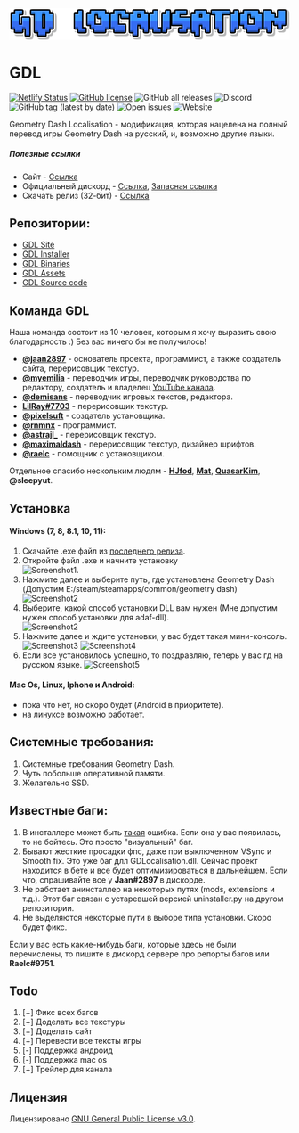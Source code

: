 ![GDL](https://github.com/gdlocalisation/gdl-site/blob/main/img/gdl_logo_text.png)



# GDL

[![Netlify Status](https://api.netlify.com/api/v1/badges/d01e6748-e4af-4764-a9bb-89136546e5e9/deploy-status)](https://app.netlify.com/sites/gdlocalisation/deploys)
<a href="https://github.com/gdlocalisation/gdl-installer/blob/main/LICENSE.md"><img alt="GitHub license" src="https://img.shields.io/badge/%D0%9B%D0%B8%D1%86%D0%B5%D0%BD%D0%B7%D0%B8%D1%8F-GPLv3-brightgreen"></a> </a> <img alt="GitHub all releases" src="https://img.shields.io/github/downloads/gdlocalisation/gdl-installer/total?label=%D0%A1%D0%BA%D0%B0%D1%87%D0%B8%D0%B2%D0%B0%D0%BD%D0%B8%D1%8F"> <img alt="Discord" src="https://img.shields.io/discord/865244119747133470?label=%D0%A7%D0%B0%D1%82%20%D0%B4%D0%B8%D1%81%D0%BA%D0%BE%D1%80%D0%B4%D0%B0"> <img alt="GitHub tag (latest by date)" src="https://img.shields.io/github/v/tag/gdlocalisation/gdl-binaries?label=%D0%B2%D0%B5%D1%80%D1%81%D0%B8%D1%8F"> <img alt="Open issues" src="https://img.shields.io/github/issues-raw/gdlocalisation/gdl-source-code?label=%D0%9E%D1%82%D0%BA%D1%80%D1%8B%D1%82%D1%8B%D0%B5%20%D0%B1%D0%B0%D0%B3%D0%B8"> <img alt="Website" src="https://img.shields.io/website?down_color=red&down_message=%D0%9E%D1%84%D1%84%D0%BB%D0%B0%D0%B9%D0%BD&label=%D0%A1%D0%B0%D0%B9%D1%82&up_message=%D0%9E%D0%BD%D0%BB%D0%B0%D0%B9%D0%BD&url=https%3A%2F%2Fwww.gdlocalisation.gq%2F">  

Geometry Dash Localisation - модификация, которая нацелена на полный перевод игры Geometry Dash на русский, и, возможно другие языки.

##### Полезные ссылки

- Сайт - [Ссылка](https://www.gdlocalisation.netlify.app/)
- Официальный дискорд - [Ссылка](https://discord.gg/CScsGU3N6M), [Запасная ссылка](https://discord.gg/Vh6G9G9Tk2)
- Скачать релиз (32-бит) - [Ссылка](https://github.com/Pixelsuft/gdl-installer/releases/latest/download/GDL_Installer.exe)

## Репозитории:

- [GDL Site](https://github.com/gdlocalisation/gdl-site)
- [GDL Installer](https://github.com/gdlocalisation/gdl-installer)
- [GDL Binaries](https://github.com/gdlocalisation/gdl-binaries)
- [GDL Assets](https://github.com/gdlocalisation/gdl-assets)
- [GDL Source code](https://github.com/gdlocalisation/gdl-source-code)

## Команда GDL
Наша команда состоит из 10 человек, которым я хочу выразить свою благодарность :) Без вас ничего бы не получилось!
- [__@jaan2897__](https://github.com/JaanDev) - основатель проекта, программист, а также создатель сайта, перерисовщик текстур.
- [__@myemilia__](https://github.com/mye-creator) - переводчик игры, переводчик руководства по редактору, создатель и владелец [YouTube канала](https://www.youtube.com/channel/UC7oKo9NgkRz39AAz-6Gb78A).
- [__@demisans__](https://github.com/DemiSans) - переводчик игровых текстов, редактора.
- [__LilRay#7703__](https://youtube.com/channel/UCK2ADfizaRFJzhei_Qubumg) - перерисовщик текстур.
- [__@pixelsuft__](https://github.com/Pixelsuft) - создатель установщика.
- [__@rnmnx__](https://www.youtube.com/c/%D0%A3%D0%B1%D0%B5%D0%B9%D0%A7%D0%B8%D1%82%D0%B5%D1%80%D0%BE%D0%B2%D0%9E%D1%80%D0%B8%D0%B3%D0%B8%D0%BD%D0%B0%D0%BB) - программист.
- [__@astrajl___](https://www.youtube.com/channel/UCtC8U-f3iRtm601DcfoUEhg) - перерисовщик текстур.
- [__@maximaldash__](https://www.youtube.com/channel/UCb92kWSQ-5NWIcTZnxHKAfg) - перерисовщик текстур, дизайнер шрифтов.
- [__@raelc__](https://github.com/NotRaelc) - помощник с установщиком.

Отдельное спасибо нескольким людям - [__HJfod__](https://github.com/HJfod), [__Mat__](https://github.com/matcool/), [__QuasarKim__](https://github.com/Quasar-Kim   ), __@sleepyut__.

## Установка 
#### Windows (7, 8, 8.1, 10, 11):
1. Скачайте .exe файл из [последнего релиза](https://github.com/Pixelsuft/gdl-installer/releases).
2. Откройте файл .exe и начните установку <br />![Screenshot1](https://cdn.discordapp.com/attachments/865244119747133473/902147649250136084/113.png).
3. Нажмите далее и выберите путь, где установлена Geometry Dash (Допустим E:/steam/steamapps/common/geometry dash) <br />![Screenshot2](https://cdn.discordapp.com/attachments/865244119747133473/902147654941827092/114.png)
4. Выберите, какой способ установки DLL вам нужен (Мне допустим нужен способ установки для adaf-dll). <br />![Screenshot2](https://cdn.discordapp.com/attachments/865244119747133473/902147661518491678/115.png)
5. Нажмите далее и ждите установки, у вас будет такая мини-консоль. ![Screenshot3](https://cdn.discordapp.com/attachments/865244119747133473/902147668384551022/116.png) ![Screenshot4](https://cdn.discordapp.com/attachments/865244119747133473/902147677326831696/117.png)
6. Если все установилось успешно, то поздравляю, теперь у вас гд на русском языке. ![Screenshot5](https://cdn.discordapp.com/attachments/865244119747133473/902147686868852777/118.png)

#### Mac Os, Linux, Iphone и Android:
- пока что нет, но скоро будет (Android в приоритете).
- на линуксе возможно работает.

## Системные требования:
1. Системные требования Geometry Dash.
2. Чуть побольше оперативной памяти.
3. Желательно SSD.

## Известные баги:
1. В инсталлере может быть [такая](https://cdn.discordapp.com/attachments/865244119747133473/902149890417766460/image_16.png) ошибка. Если она у вас появилась, то не бойтесь. Это просто "визуальный" баг.
2. Бывают жесткие просадки фпс, даже при выключенном VSync и Smooth fix. Это уже баг длл GDLocalisation.dll. Сейчас проект находится в бете и все будет оптимизироваться в дальнейшем. Если что, спрашивайте все у __Jaan#2897__ в дискорде.
3. Не работает анинсталлер на некоторых путях (mods, extensions и т.д.). Этот баг связан с устаревшей версией uninstaller.py на другом репозитории.
4. Не выделяются некоторые пути в выборе типа установки. Скоро будет фикс.

Если у вас есть какие-нибудь баги, которые здесь не были перечислены, то пишите в дискорд сервере про репорты багов или __Raelc#9751__.

## Todo
1. [+] Фикс всех багов
2. [+] Доделать все текстуры 
3. [+] Доделать сайт 
4. [+] Перевести все тексты игры
5. [-] Поддержка андроид
6. [-] Поддержка mac os 
7. [+] Трейлер для канала




## Лицензия

Лицензировано [GNU General Public License v3.0](https://github.com/gdlocalisation/gdl-installer/blob/main/LICENSE.md).
